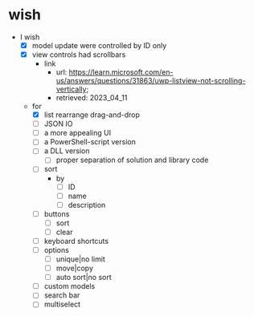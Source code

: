 # wish
- I wish
  - [x] model update were controlled by ID only
  - [x] view controls had scrollbars
    - link
      - url: https://learn.microsoft.com/en-us/answers/questions/31863/uwp-listview-not-scrolling-vertically;
      - retrieved: 2023_04_11
  - for
    - [x] list rearrange drag-and-drop
    - [ ] JSON IO
    - [ ] a more appealing UI
    - [ ] a PowerShell-script version
    - [ ] a DLL version
      - [ ] proper separation of solution and library code
    - [ ] sort
      - by
        - [ ] ID
        - [ ] name
        - [ ] description
    - [ ] buttons
      - [ ] sort
      - [ ] clear
    - [ ] keyboard shortcuts
    - [ ] options
      - [ ] unique|no limit
      - [ ] move|copy
      - [ ] auto sort|no sort
    - [ ] custom models
    - [ ] search bar
    - [ ] multiselect
